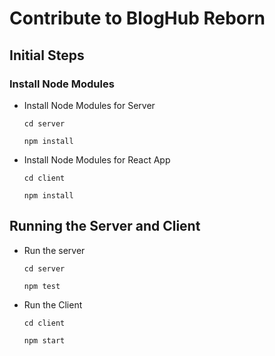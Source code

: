 # Contribute to BlogHub Reborn

## Initial Steps

### Install Node Modules

+ Install Node Modules for Server
  ```
  cd server
  ```
  ```
  npm install
  ```

+ Install Node Modules for React App
  ```
  cd client
  ```
  ```
  npm install
  ```
  
## Running the Server and Client

+ Run the server
  ```
  cd server
  ```
  ```
  npm test
  ```

+ Run the Client
  ```
  cd client
  ```
  ```
  npm start
  ```